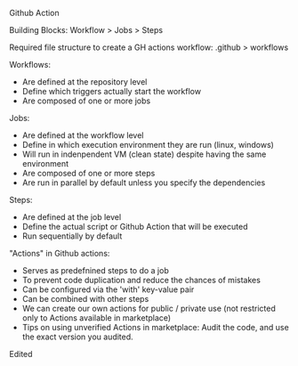 Github Action

Building Blocks:
Workflow > Jobs > Steps

Required file structure to create a GH actions workflow:
  .github > workflows

Workflows: 
  - Are defined at the repository level
  - Define which triggers actually start the workflow
  - Are composed of one or more jobs

Jobs:
  - Are defined at the workflow level
  - Define in which execution environment they are run (linux, windows)
  - Will run in indenpendent VM (clean state) despite having the same environment
  - Are composed of one or more steps
  - Are run in parallel by default unless you specify the dependencies

Steps:
  - Are defined at the job level
  - Define the actual script or Github Action that will be executed
  - Run sequentially by default

"Actions" in Github actions:
  - Serves as predefnined steps to do a job
  - To prevent code duplication and reduce the chances of mistakes
  - Can be configured via the 'with' key-value pair
  - Can be combined with other steps
  - We can create our own actions for public / private use (not restricted only to Actions available in marketplace)
  - Tips on using unverified Actions in marketplace: Audit the code, and use the exact version you audited.

Edited
